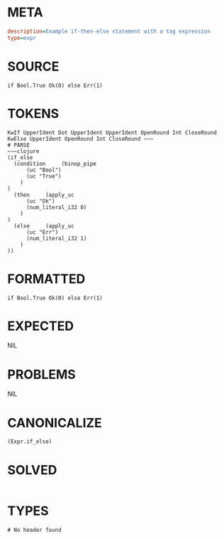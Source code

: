# META
~~~ini
description=Example if-then-else statement with a tag expression
type=expr
~~~
# SOURCE
~~~roc
if Bool.True Ok(0) else Err(1)
~~~
# TOKENS
~~~text
KwIf UpperIdent Dot UpperIdent UpperIdent OpenRound Int CloseRound KwElse UpperIdent OpenRound Int CloseRound ~~~
# PARSE
~~~clojure
(if_else
  (condition     (binop_pipe
      (uc "Bool")
      (uc "True")
    )
)
  (then     (apply_uc
      (uc "Ok")
      (num_literal_i32 0)
    )
)
  (else     (apply_uc
      (uc "Err")
      (num_literal_i32 1)
    )
))
~~~
# FORMATTED
~~~roc
if Bool.True Ok(0) else Err(1)
~~~
# EXPECTED
NIL
# PROBLEMS
NIL
# CANONICALIZE
~~~clojure
(Expr.if_else)
~~~
# SOLVED
~~~clojure
~~~
# TYPES
~~~roc
# No header found
~~~
